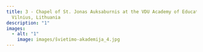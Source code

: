 ```yaml
---
title: 3 - Chapel of St. Jonas Auksaburnis at the VDU Academy of Education,
  Vilnius, Lithuania
description: "1"
images:
  - alt: "1"
    image: images/švietimo-akademija_4.jpg
---
```

